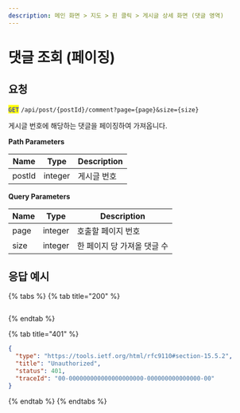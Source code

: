 ```yaml
---
description: 메인 화면 > 지도 > 핀 클릭 > 게시글 상세 화면 (댓글 영역)
---
```


# 댓글 조회 (페이징)

## 요청

<mark style="color:blue;">`GET`</mark> `/api/post/{postId}/comment?page={page}&size={size}`

게시글 번호에 해당하는 댓글을 페이징하여 가져옵니다.



**Path Parameters**

| Name   | Type    | Description |
| ------ | ------- | ----------- |
| postId | integer | 게시글 번호      |



**Query Parameters**

| Name | Type    | Description      |
| ---- | ------- | ---------------- |
| page | integer | 호출할 페이지 번호       |
| size | integer | 한 페이지 당 가져올 댓글 수 |





## 응답 예시

{% tabs %}
{% tab title="200" %}
```json
```
{% endtab %}

{% tab title="401" %}
```json
{
  "type": "https://tools.ietf.org/html/rfc9110#section-15.5.2",
  "title": "Unauthorized",
  "status": 401,
  "traceId": "00-000000000000000000000-000000000000000-00"
}
```
{% endtab %}
{% endtabs %}

